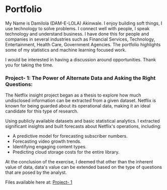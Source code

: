 # Portfolio
My Name is Damilola (DAM-E-LOLA) Akinwale. I enjoy building soft things, I use technology to solve problems. I connect well with people, I speak technology and understand business. I have done this for people and companies in several industries such as Financial Services, Technology, Entertainment, Health Care, Government Agencies. 
The portfolio highlights some of my statistics and machine learning focused work.

I would be interested in having a discussion around opportunities. Thank you for taking the time.



### Project- 1: The Power of Alternate Data and Asking the Right Questions:
The Netflix  insight project began as a thesis to explore how much undisclosed information can be extracted from a given dataset. Netflix is known for being guarded about its operational data, making it an ideal candidate for this type of research.

Using publicly available datasets and basic statistical analytics. I extracted significant insights and built forecasts about Netflix's operations, including: 
- A predictive model for forecasting subscriber numbers.
- Forecasting video growth trends.
- Identifying engaging content types.
- Predicting cloud storage costs for the entire library.

At the conclusion of the exercise, I deemed that other than the inherent value of data, data's value can be extended based on the type of questions that are posed by the analyst.

Files available here at: [Project- 1](https://github.com/Daa7314/netflix)
